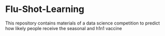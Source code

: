 # Flu-Shot-Learning
This repository contains materials of a data science competition to predict how likely people receive the seasonal and h1n1 vaccine
